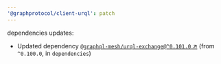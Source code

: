 ```yaml
---
'@graphprotocol/client-urql': patch
---
```

dependencies updates:
  - Updated dependency [`@graphql-mesh/urql-exchange@^0.101.0` ↗︎](https://www.npmjs.com/package/@graphql-mesh/urql-exchange/v/0.101.0) (from `^0.100.0`, in `dependencies`)
